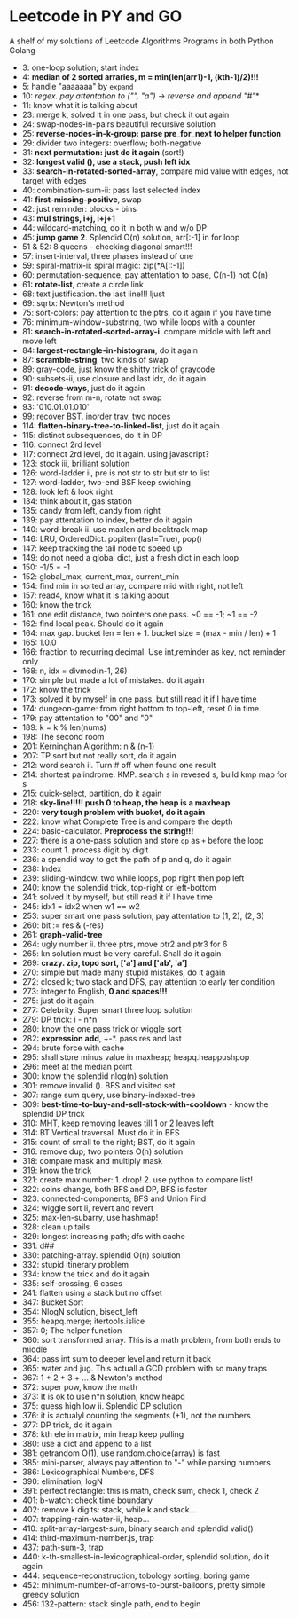 # Leetcode in PY and GO
A shelf of my solutions of Leetcode Algorithms Programs in both Python Golang

* 3: one-loop solution; start index
* 4: **median of 2 sorted arraries, m = min(len(arr1)-1, (kth-1)/2)!!!**
* 5: handle "aaaaaaa" by `expand` 
* 10: **regex. pay attentation to ("", "a*") -> reverse and append "#"**
* 11: know what it is talking about
* 23: merge k, solved it in one pass, but check it out again
* 24: swap-nodes-in-pairs beautiful recursive solution
* 25: **reverse-nodes-in-k-group: parse pre_for_next to helper function**
* 29: divider two integers: overflow; both-negative
* 31: **next permutation: just do it again** (sort!)
* 32: **longest valid (), use a stack, push left idx**
* 33: **search-in-rotated-sorted-array**, compare mid value with edges, not target with edges
* 40: combination-sum-ii: pass last selected index
* 41: **first-missing-positive**, swap
* 42: just reminder: blocks - bins
* 43: **mul strings, i+j, i+j+1**
* 44: wildcard-matching, do it in both w and w/o DP
* 45: **jump game 2**. Splendid O(n) solution, arr[:-1] in for loop
* 51 & 52: 8 queens - checking diagonal smart!!!
* 57: insert-interval, three phases instead of one
* 59: spiral-matrix-ii: spiral magic: zip(*A[::-1])
* 60: permutation-sequence, pay attentation to base, C(n-1) not C(n)
* 61: **rotate-list**, create a circle link
* 68: text justification. the last line!!! ljust
* 69: sqrtx: Newton's method
* 75: sort-colors: pay attention to the ptrs, do it again if you have time
* 76: minimum-window-substring, two while loops with a counter
* 81: **search-in-rotated-sorted-array-i**. compare middle with left and move left
* 84: **largest-rectangle-in-histogram**, do it again
* 87: **scramble-string**, two kinds of swap
* 89: gray-code, just know the shitty trick of graycode
* 90: subsets-ii, use closure and last idx, do it again
* 91: **decode-ways**, just do it again
* 92: reverse from m-n, rotate not swap
* 93: '010.01.01.010'
* 99: recover BST. inorder trav, two nodes
* 114: **flatten-binary-tree-to-linked-list**, just do it again
* 115: distinct subsequences, do it in DP
* 116: connect 2rd level
* 117: connect 2rd level, do it again. using javascript?
* 123: stock iii, brilliant solution
* 126: word-ladder ii, pre is not str to str but str to list
* 127: word-ladder, two-end BSF keep swiching
* 128: look left & look right
* 134: think about it, gas station
* 135: candy from left, candy from right
* 139: pay attentation to index, better do it again
* 140: word-break ii. use maxlen and backtrack map
* 146: LRU, OrderedDict. popitem(last=True), pop()
* 147: keep tracking the tail node to speed up
* 149: do not need a global dict, just a fresh dict in each loop
* 150: -1/5 = -1
* 152: global_max, current_max, current_min
* 154: find min in sorted array, compare mid with right, not left
* 157: read4, know what it is talking about
* 160: know the trick
* 161: one edit distance, two pointers one pass. ~0 == -1; ~1 == -2
* 162: find local peak. Should do it again
* 164: max gap. bucket len = len + 1. bucket size = (max - min / len) + 1
* 165: 1.0.0
* 166: fraction to recurring decimal. Use int,reminder as key, not reminder only
* 168: n, idx = divmod(n-1, 26)
* 170: simple but made a lot of mistakes. do it again
* 172: know the trick
* 173: solved it by myself in one pass, but still read it if I have time
* 174: dungeon-game: from right bottom to top-left, reset 0 in time.
* 179: pay attentation to "00" and "0"
* 189: k = k % len(nums)
* 198: The second room
* 201: Kerninghan Algorithm: n & (n-1)
* 207: TP sort but not really sort, do it again
* 212: word search ii. Turn # off when found one result
* 214: shortest palindrome. KMP. search s in revesed s, build kmp map for s
* 215: quick-select, partition, do it again
* 218: **sky-line!!!!! push 0 to heap, the heap is a maxheap**
* 220: **very tough problem with bucket, do it again**
* 222: know what Complete Tree is and compare the depth
* 224: basic-calculator. **Preprocess the string!!!**
* 227: there is a one-pass solution and store `op` as `+` before the loop
* 233: count 1. process digit by digit
* 236: a spendid way to get the path of p and q, do it again
* 238: Index
* 239: sliding-window. two while loops, pop right then pop left
* 240: know the splendid trick, top-right or left-bottom
* 241: solved it by myself, but still read it if I have time
* 245: idx1 = idx2 when w1 == w2
* 253: super smart one pass solution, pay attentation to (1, 2), (2, 3)
* 260: bit := res & (-res)
* 261: **graph-valid-tree**
* 264: ugly number ii. three ptrs, move ptr2 and ptr3 for 6
* 265: kn solution must be very careful. Shall do it again
* 269: **crazy. zip, topo sort, ['a'] and ['ab', 'a']**
* 270: simple but made many stupid mistakes, do it again
* 272: closed k; two stack and DFS, pay attention to early ter condition
* 273: integer to English, **0 and spaces!!!**
* 275: just do it again
* 277: Celebrity. Super smart three loop solution
* 279: DP trick: i - n*n
* 280: know the one pass trick or wiggle sort
* 282: **expression add**, +-*. pass res and last
* 294: brute force with cache
* 295: shall store minus value in maxheap; heapq.heappushpop
* 296: meet at the median point
* 300: know the splendid nlog(n) solution
* 301: remove invalid (). BFS and visited set
* 307: range sum query, use binary-indexed-tree
* 309: **best-time-to-buy-and-sell-stock-with-cooldown** - know the splendid DP trick
* 310: MHT, keep removing leaves till 1 or 2 leaves left
* 314: BT Vertical traversal. Must do it in BFS
* 315: count of small to the right; BST, do it again
* 316: remove dup; two pointers O(n) solution
* 318: compare mask and multiply mask
* 319: know the trick
* 321: create max number: 1. drop! 2. use python to compare list!
* 322: coins change, both BFS and DP, BFS is faster
* 323: connected-components, BFS and Union Find
* 324: wiggle sort ii, revert and revert
* 325: max-len-subarry, use hashmap!
* 328: clean up tails
* 329: longest increasing path; dfs with cache
* 331: d##
* 330: patching-array. splendid O(n) solution
* 332: stupid itinerary problem
* 334: know the trick and do it again
* 335: self-crossing, 6 cases
* 241: flatten using a stack but no offset
* 347: Bucket Sort
* 354: NlogN solution, bisect_left
* 355: heapq.merge; itertools.islice
* 357: 0; The helper function
* 360: sort transformed array. This is a math problem, from both ends to middle
* 364: pass int sum to deeper level and return it back
* 365: water and jug. This actuall a GCD problem with so many traps
* 367: 1 + 2 + 3 + ... & Newton's method
* 372: super pow, know the math
* 373: It is ok to use n*n solution, know heapq
* 375: guess high low ii. Splendid DP solution
* 376: it is actualyl counting the segments (+1), not the numbers
* 377: DP trick, do it again
* 378: kth ele in matrix, min heap keep pulling
* 380: use a dict and append to a list
* 381: getrandom O(1), use random.choice(array) is fast
* 385: mini-parser, always pay attention to "-" while parsing numbers
* 386: Lexicographical Numbers, DFS
* 390: elimination; logN
* 391: perfect rectangle: this is math, check sum, check 1, check 2
* 401: b-watch: check time boundary
* 402: remove k digits: stack, while k and stack...
* 407: trapping-rain-water-ii, heap...
* 410: split-array-largest-sum, binary search and splendid valid()
* 414: third-maximum-number.js, trap
* 437: path-sum-3, trap
* 440: k-th-smallest-in-lexicographical-order, splendid solution, do it again
* 444: sequence-reconstruction, tobology sorting, boring game
* 452: minimum-number-of-arrows-to-burst-balloons, pretty simple greedy solution
* 456: 132-pattern: stack single path, end to begin
